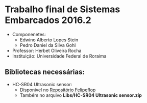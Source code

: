 # Trabalho final de Sistemas Embarcados 2016.2

- Componenetes:
    - Edwino Alberto Lopes Stein
    - Pedro Daniel da Silva Gohl
 - Professor: Herbet Oliveira Rocha
 - Instituição: Universidade Federal de Roraima

## Bibliotecas necessárias:
- HC-SR04 Ultrasonic sensor:
    - Disponivel no [Repositório Felipeflop](https://github.com/filipeflop/Ultrasonic)
    - Também no arquivo **Libs/HC-SR04 Ultrasonic sensor.zip**
